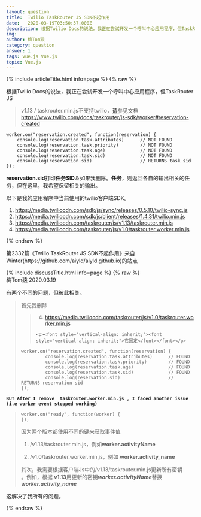 ```yaml
---
layout: question
title:  Twilio TaskRouter JS SDK不起作用
date:   2020-03-19T03:50:37.000Z
description: 根据Twilio Docs的说法，我正在尝试开发一个呼叫中心应用程序，但TaskRouter JS   v1.13 / taskrouter.min...
img: 
author: 梅Tom猿
category: question
answer: 1
tags: vue.js Vue.js
topic: Vue.js
---
```

<div class="article-root">
  <div class="article">
    {% include articleTitle.html info=page %}
    {% raw %}
    <div class="article-content"><p><font style="vertical-align: inherit;"><font style="vertical-align: inherit;">根据Twilio Docs的说法，我正在尝试开发一个呼叫中心应用程序，但TaskRouter JS </font></font></p>

<blockquote>
  <p><font style="vertical-align: inherit;"><font style="vertical-align: inherit;">v1.13 / taskrouter.min.js不支持twilio，</font><a href="https://www.twilio.com/docs/taskrouter/js-sdk/worker#reservation-created" rel="noreferrer"><font style="vertical-align: inherit;">请</font></a><font style="vertical-align: inherit;">参见文档</font></font><a href="https://www.twilio.com/docs/taskrouter/js-sdk/worker#reservation-created" rel="noreferrer"><font style="vertical-align: inherit;"><font style="vertical-align: inherit;">https://www.twilio.com/docs/taskrouter/js-sdk/worker#reservation-created</font></font></a></p>
</blockquote>

<pre><code>worker.on("reservation.created", function(reservation) {<font></font>
    console.log(reservation.task.attributes)      // NOT FOUND<font></font>
    console.log(reservation.task.priority)        // NOT FOUND<font></font>
    console.log(reservation.task.age)             // NOT FOUND<font></font>
    console.log(reservation.task.sid)             // NOT FOUND<font></font>
    console.log(reservation.sid)                  // RETURNS task sid<font></font>
});<font></font>
</code></pre>

<p><strong><font style="vertical-align: inherit;"><font style="vertical-align: inherit;">reservation.sid</font></font></strong><font style="vertical-align: inherit;"><font style="vertical-align: inherit;">打印</font></font><strong><font style="vertical-align: inherit;"><font style="vertical-align: inherit;">任务SID</font></font></strong><font style="vertical-align: inherit;"><font style="vertical-align: inherit;">＆如果我删除</font></font><strong><font style="vertical-align: inherit;"><font style="vertical-align: inherit;">。任务</font></font></strong><font style="vertical-align: inherit;"><font style="vertical-align: inherit;">，则返回各自的输出相关的任务，但在这里，我希望保留相关的输出。</font></font></p>

<p><font style="vertical-align: inherit;"><font style="vertical-align: inherit;">以下是我的应用程序中当前使用的twilio客户端SDK。</font></font></p>

<ol>
<li><a href="https://media.twiliocdn.com/sdk/js/sync/releases/0.5.10/twilio-sync.js" rel="noreferrer"><font style="vertical-align: inherit;"><font style="vertical-align: inherit;">https://media.twiliocdn.com/sdk/js/sync/releases/0.5.10/twilio-sync.js</font></font></a></li>
<li><a href="https://media.twiliocdn.com/sdk/js/client/releases/1.4.31/twilio.min.js" rel="noreferrer"><font style="vertical-align: inherit;"><font style="vertical-align: inherit;">https://media.twiliocdn.com/sdk/js/client/releases/1.4.31/twilio.min.js</font></font></a></li>
<li><a href="https://media.twiliocdn.com/taskrouter/js/v1.13/taskrouter.min.js" rel="noreferrer"><font style="vertical-align: inherit;"><font style="vertical-align: inherit;">https://media.twiliocdn.com/taskrouter/js/v1.13/taskrouter.min.js</font></font></a></li>
<li><a href="https://media.twiliocdn.com/taskrouter/js/v1.0/taskrouter.worker.min.js" rel="noreferrer"><font style="vertical-align: inherit;"><font style="vertical-align: inherit;">https://media.twiliocdn.com/taskrouter/js/v1.0/taskrouter.worker.min.js</font></font></a></li>
</ol></div>
    {% endraw %}
  </div>
  <p class="winter_mark">第2332篇《Twilio TaskRouter JS SDK不起作用》来自Winter(https://github.com/aiyld/aiyld.github.io)的站点</p>
  <div class="discuss-wrapper">
    {% include discussTitle.html info=page %}
    {% raw %}
    <div class="discuss-item">
        <div class="discuss-parent">
          <div class="discuss-meta">
            <span class="discuss-user">梅Tom猿</span>
            <span class="discuss-time">2020.03.19</span>
          </div>
          <div class="discuss-comment"><p><font style="vertical-align: inherit;"><font style="vertical-align: inherit;">有两个不同的问题，但彼此相关。</font></font></p>

<blockquote>
  <p><font style="vertical-align: inherit;"><font style="vertical-align: inherit;">首先我删除</font></font></p>
  
  <blockquote>
    <ol start="4">
    <li><a href="https://media.twiliocdn.com/taskrouter/js/v1.0/taskrouter.worker.min.js" rel="nofollow noreferrer"><font style="vertical-align: inherit;"><font style="vertical-align: inherit;">https://media.twiliocdn.com/taskrouter/js/v1.0/taskrouter.worker.min.js</font></font></a></li>
    </ol>
    
    <p><font style="vertical-align: inherit;"><font style="vertical-align: inherit;">它固定</font></font></p>
  </blockquote>

<pre><code>worker.on("reservation.created", function(reservation) {<font></font>
         console.log(reservation.task.attributes)      // FOUND<font></font>
         console.log(reservation.task.priority)        // FOUND<font></font>
         console.log(reservation.task.age)             // FOUND<font></font>
         console.log(reservation.task.sid)             // FOUND<font></font>
         console.log(reservation.sid)                  // RETURNS reservation sid <font></font>
});<font></font>
</code></pre>
</blockquote>

<p><strong><code>BUT After I remove  taskrouter.worker.min.js , I faced another issue (i.e worker event stopped working)</code></strong></p>

<blockquote>
<pre><code>worker.on("ready", function(worker) {<font></font>
});<font></font>
</code></pre>
  
  <p><font style="vertical-align: inherit;"><font style="vertical-align: inherit;">因为两个版本都使用不同的键来获取事件值</font></font></p>
  
  <ol>
  <li><p><font style="vertical-align: inherit;"><font style="vertical-align: inherit;">/v1.13/taskrouter.min.js，例如</font></font><strong><font style="vertical-align: inherit;"><font style="vertical-align: inherit;">worker.activityName</font></font></strong></p></li>
  <li><p><font style="vertical-align: inherit;"><font style="vertical-align: inherit;">/v1.0/taskrouter.worker.min.js，例如   </font></font><strong><font style="vertical-align: inherit;"><font style="vertical-align: inherit;">worker.activity_name</font></font></strong></p></li>
  </ol>
  
  <p><font style="vertical-align: inherit;"><font style="vertical-align: inherit;">其次，我需要根据客户端Js中的/v1.13/taskrouter.min.js更新所有密钥</font></font><br><font style="vertical-align: inherit;"><font style="vertical-align: inherit;">
  。例如，</font><font style="vertical-align: inherit;">根据
   </font><strong><font style="vertical-align: inherit;">v1.13</font></strong><font style="vertical-align: inherit;">用更新的密钥</font><strong><em><font style="vertical-align: inherit;">worker.activityName</font></em></strong><font style="vertical-align: inherit;">替换</font></font><strong><em><font style="vertical-align: inherit;"><font style="vertical-align: inherit;">worker.activity_name</font></font></em></strong><font style="vertical-align: inherit;"></font><strong><em><font style="vertical-align: inherit;"></font></em></strong><font style="vertical-align: inherit;"></font><strong><font style="vertical-align: inherit;"></font></strong></p>
</blockquote>

<p><font style="vertical-align: inherit;"><font style="vertical-align: inherit;">这解决了我所有的问题。</font></font></p></div>
        </div></div>
    {% endraw %}
  </div>
<div>
